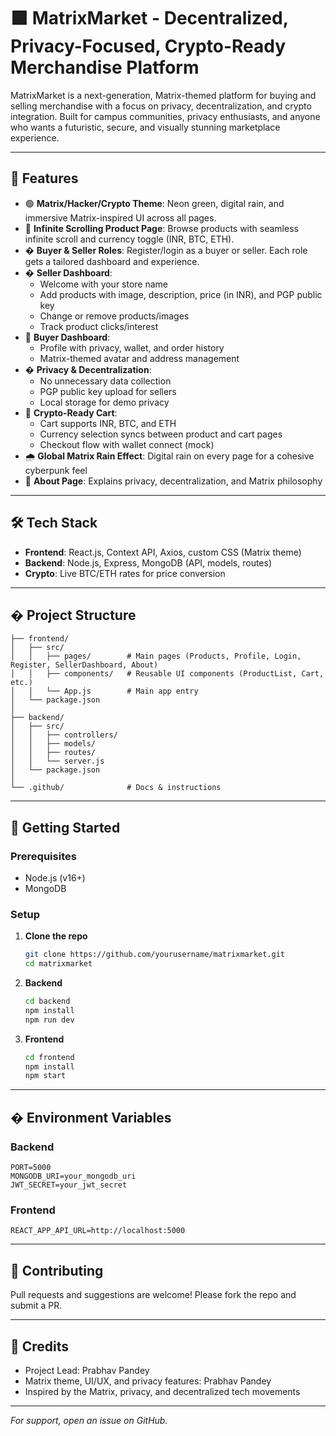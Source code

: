 
# 🟩 MatrixMarket - Decentralized, Privacy-Focused, Crypto-Ready Merchandise Platform

MatrixMarket is a next-generation, Matrix-themed platform for buying and selling merchandise with a focus on privacy, decentralization, and crypto integration. Built for campus communities, privacy enthusiasts, and anyone who wants a futuristic, secure, and visually stunning marketplace experience.

---

## 🌟 Features

- 🟢 **Matrix/Hacker/Crypto Theme**: Neon green, digital rain, and immersive Matrix-inspired UI across all pages.
- 🛒 **Infinite Scrolling Product Page**: Browse products with seamless infinite scroll and currency toggle (INR, BTC, ETH).
- � **Buyer & Seller Roles**: Register/login as a buyer or seller. Each role gets a tailored dashboard and experience.
- �️ **Seller Dashboard**:
  - Welcome with your store name
  - Add products with image, description, price (in INR), and PGP public key
  - Change or remove products/images
  - Track product clicks/interest
- 👥 **Buyer Dashboard**:
  - Profile with privacy, wallet, and order history
  - Matrix-themed avatar and address management
- � **Privacy & Decentralization**:
  - No unnecessary data collection
  - PGP public key upload for sellers
  - Local storage for demo privacy
- 💸 **Crypto-Ready Cart**:
  - Cart supports INR, BTC, and ETH
  - Currency selection syncs between product and cart pages
  - Checkout flow with wallet connect (mock)
- 🌧️ **Global Matrix Rain Effect**: Digital rain on every page for a cohesive cyberpunk feel
- 📝 **About Page**: Explains privacy, decentralization, and Matrix philosophy

---

## 🛠️ Tech Stack

- **Frontend**: React.js, Context API, Axios, custom CSS (Matrix theme)
- **Backend**: Node.js, Express, MongoDB (API, models, routes)
- **Crypto**: Live BTC/ETH rates for price conversion

---

## � Project Structure

```
├── frontend/
│   ├── src/
│   │   ├── pages/        # Main pages (Products, Profile, Login, Register, SellerDashboard, About)
│   │   ├── components/   # Reusable UI components (ProductList, Cart, etc.)
│   │   └── App.js        # Main app entry
│   └── package.json
│
├── backend/
│   ├── src/
│   │   ├── controllers/
│   │   ├── models/
│   │   ├── routes/
│   │   └── server.js
│   └── package.json
│
└── .github/              # Docs & instructions
```

---

## 🚀 Getting Started

### Prerequisites
- Node.js (v16+)
- MongoDB

### Setup

1. **Clone the repo**
   ```bash
   git clone https://github.com/yourusername/matrixmarket.git
   cd matrixmarket
   ```
2. **Backend**
   ```bash
   cd backend
   npm install
   npm run dev
   ```
3. **Frontend**
   ```bash
   cd frontend
   npm install
   npm start
   ```

---

## � Environment Variables

### Backend
```env
PORT=5000
MONGODB_URI=your_mongodb_uri
JWT_SECRET=your_jwt_secret
```

### Frontend
```env
REACT_APP_API_URL=http://localhost:5000
```

---

## 🤝 Contributing

Pull requests and suggestions are welcome! Please fork the repo and submit a PR.

---

## 👤 Credits

- Project Lead: Prabhav Pandey
- Matrix theme, UI/UX, and privacy features: Prabhav Pandey
- Inspired by the Matrix, privacy, and decentralized tech movements

---


*For support, open an issue on GitHub.*
